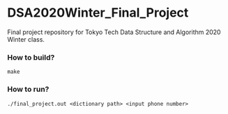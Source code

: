 # DSA2020Winter_Final_Project
Final project repository for Tokyo Tech Data Structure and Algorithm 2020 Winter class.

### How to build?
```
make
```

### How to run?
```
./final_project.out <dictionary path> <input phone number>
```

